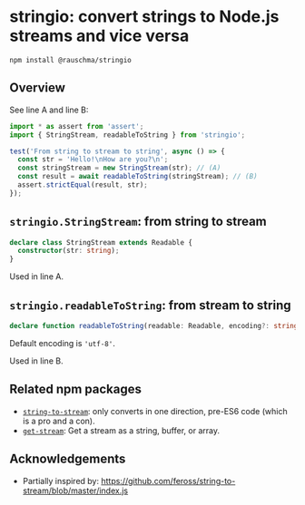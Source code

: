 # stringio: convert strings to Node.js streams and vice versa

```
npm install @rauschma/stringio
```

## Overview

See line A and line B:

```js
import * as assert from 'assert';
import { StringStream, readableToString } from 'stringio';

test('From string to stream to string', async () => {
  const str = 'Hello!\nHow are you?\n';
  const stringStream = new StringStream(str); // (A)
  const result = await readableToString(stringStream); // (B)
  assert.strictEqual(result, str);
});
```

## `stringio.StringStream`: from string to stream

```typescript
declare class StringStream extends Readable {
  constructor(str: string);
}
```

Used in line A.

## `stringio.readableToString`: from stream to string

```typescript
declare function readableToString(readable: Readable, encoding?: string): Promise<string>;
```

Default encoding is `'utf-8'`.

Used in line B.

## Related npm packages

* [`string-to-stream`](https://github.com/feross/string-to-stream): only converts in one direction, pre-ES6 code (which is a pro and a con).
* [`get-stream`](https://github.com/sindresorhus/get-stream): Get a stream as a string, buffer, or array.

## Acknowledgements

* Partially inspired by: https://github.com/feross/string-to-stream/blob/master/index.js